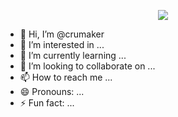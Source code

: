 <html>
  <body>
    <p align="center">
 <img src="https://64.media.tumblr.com/3a7adaa7e4afdf8bb21cec4351b10a22/ce2babf875109731-8b/s400x600/14cc77e6671b98f5755a81b35f6d058029545765.pnj" style="center">
    </p>
</body>
</html>


- 👋 Hi, I’m @crumaker
- 👀 I’m interested in ...
- 🌱 I’m currently learning ...
- 💞️ I’m looking to collaborate on ...
- 📫 How to reach me ...
- 😄 Pronouns: ...
- ⚡ Fun fact: ...

<!---
crumaker/crumaker is a ✨ special ✨ repository because its `README.md` (this file) appears on your GitHub profile.
You can click the Preview link to take a look at your changes.
--->

